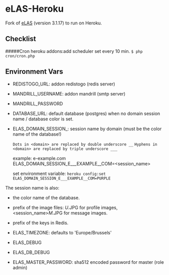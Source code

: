 eLAS-Heroku
=====

Fork of [eLAS](http://www.elasproject.org/) (version 3.1.17) to run on Heroku. 


Checklist
---------

#####Cron 
    heroku addons:add scheduler
    set every 10 min.  `$ php cron/cron.php`

Environment Vars
------

* REDISTOGO_URL: addon redistogo (redis server)

* MANDRILL_USERNAME: addon mandrill (smtp server)
* MANDRILL_PASSWORD

* DATABASE_URL: default database (postgres) when no domain session name / database color is set. 

* ELAS_DOMAIN_SESSION_<domain>: session name by domain (must be the color name of the database!)

    `Dots in <domain> are replaced by double underscore __`
    `Hyphens in <domain> are replaced by triple underscore ___`

    example:
    e-example.com 
    ELAS_DOMAIN_SESSION_E___EXAMPLE__COM=<session_name>

    set environment variable:
        `heroku config:set ELAS_DOMAIN_SESSION_E___EXAMPLE__COM=PURPLE`

The session name is also:
  * the color name of the database.
  * prefix of the image files: <session name>_U_<ID>.JPG for profile images, <session_name>_M_<ID>.JPG for message images.
  * prefix of the keys in Redis.



* ELAS_TIMEZONE: defaults to 'Europe/Brussels'
* ELAS_DEBUG
* ELAS_DB_DEBUG
* ELAS_MASTER_PASSWORD: sha512 encoded password for master (role admin) 


